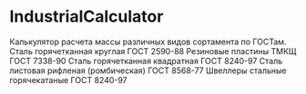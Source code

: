 # IndustrialCalculator
Калькулятор расчета массы различных видов сортамента по ГОСТам.
Сталь горячетканная круглая ГОСТ 2590-88
Резиновые пластины ТМКЩ ГОСТ 7338-90
Сталь горячетканная квадратная ГОСТ 8240-97
Сталь листовая рифленая (ромбическая) ГОСТ 8568-77
Швеллеры стальные горячекатаные ГОСТ 8240-97
